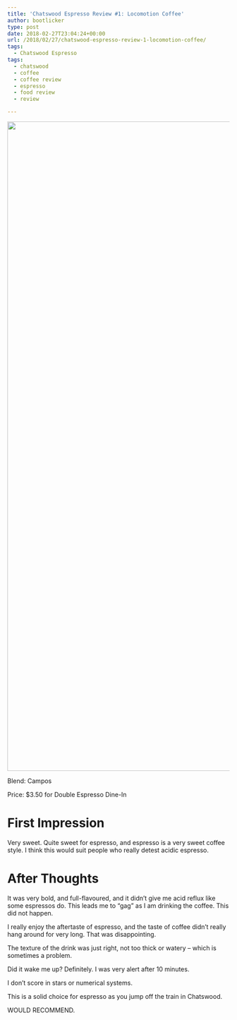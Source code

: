 ```yaml
---
title: 'Chatswood Espresso Review #1: Locomotion Coffee'
author: bootlicker
type: post
date: 2018-02-27T23:04:24+00:00
url: /2018/02/27/chatswood-espresso-review-1-locomotion-coffee/
tags:
  - Chatswood Espresso
tags:
  - chatswood
  - coffee
  - coffee review
  - espresso
  - food review
  - review

---
```

<img class="wp-image-362 size-medium aligncenter" src="/wordpress-uploads/2018/02/P_20180228_094957_vHDR_Auto.jpg" width="1473" height="1473" />

Blend: Campos

Price: $3.50 for Double Espresso Dine-In

# First Impression

Very sweet. Quite sweet for espresso, and espresso is a very sweet coffee style. I think this would suit people who really detest acidic espresso.

# After Thoughts

It was very bold, and full-flavoured, and it didn&#8217;t give me acid reflux like some espressos do. This leads me to &#8220;gag&#8221; as I am drinking the coffee. This did not happen.

I really enjoy the aftertaste of espresso, and the taste of coffee didn&#8217;t really hang around for very long. That was disappointing.

The texture of the drink was just right, not too thick or watery &#8211; which is sometimes a problem.

Did it wake me up? Definitely. I was very alert after 10 minutes.

I don&#8217;t score in stars or numerical systems.

This is a solid choice for espresso as you jump off the train in Chatswood.

WOULD RECOMMEND.
